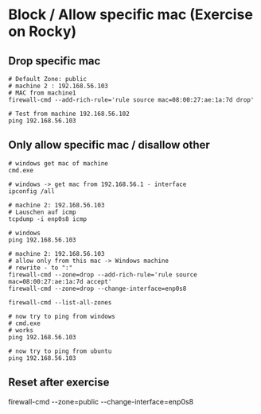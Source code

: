 # Block / Allow specific mac (Exercise on Rocky)

## Drop specific mac 

```
# Default Zone: public 
# machine 2 : 192.168.56.103
# MAC from machine1 
firewall-cmd --add-rich-rule='rule source mac=08:00:27:ae:1a:7d drop'
```

```
# Test from machine 192.168.56.102
ping 192.168.56.103
```  

## Only allow specific mac / disallow other 

```
# windows get mac of machine
cmd.exe
```

```
# windows -> get mac from 192.168.56.1 - interface 
ipconfig /all 
```



```
# machine 2: 192.168.56.103
# Lauschen auf icmp 
tcpdump -i enp0s8 icmp 

# windows
ping 192.168.56.103 

# machine 2: 192.168.56.103 
# allow only from this mac -> Windows machine
# rewrite - to ":" 
firewall-cmd --zone=drop --add-rich-rule='rule source mac=08:00:27:ae:1a:7d accept'
firewall-cmd --zone=drop --change-interface=enp0s8

firewall-cmd --list-all-zones
```

```
# now try to ping from windows
# cmd.exe
# works 
ping 192.168.56.103 

```

```
# now try to ping from ubuntu 
ping 192.168.56.103 

```

## Reset after exercise
firewall-cmd --zone=public --change-interface=enp0s8
```
